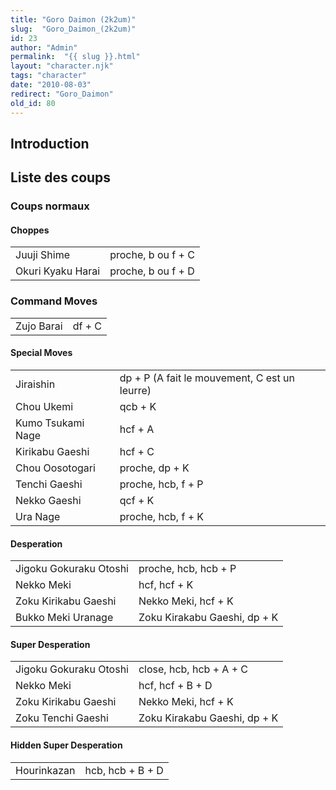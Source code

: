 ```yaml
---
title: "Goro Daimon (2k2um)"
slug:  "Goro_Daimon_(2k2um)"
id: 23
author: "Admin"
permalink:  "{{ slug }}.html"
layout: "character.njk"
tags: "character"
date: "2010-08-03"
redirect: "Goro_Daimon"
old_id: 80
---
```


## Introduction

## Liste des coups

### Coups normaux

#### Choppes

|                   |                    |
|-------------------|--------------------|
| Juuji Shime       | proche, b ou f + C |
| Okuri Kyaku Harai | proche, b ou f + D |

### Command Moves

|            |        |
|------------|--------|
| Zujo Barai | df + C |

#### Special Moves

|                   |                                               |
|-------------------|-----------------------------------------------|
| Jiraishin         | dp + P (A fait le mouvement, C est un leurre) |
| Chou Ukemi        | qcb + K                                       |
| Kumo Tsukami Nage | hcf + A                                       |
| Kirikabu Gaeshi   | hcf + C                                       |
| Chou Oosotogari   | proche, dp + K                                |
| Tenchi Gaeshi     | proche, hcb, f + P                            |
| Nekko Gaeshi      | qcf + K                                       |
| Ura Nage          | proche, hcb, f + K                            |

#### Desperation

|                        |                              |
|------------------------|------------------------------|
| Jigoku Gokuraku Otoshi | proche, hcb, hcb + P         |
| Nekko Meki             | hcf, hcf + K                 |
| Zoku Kirikabu Gaeshi   | Nekko Meki, hcf + K          |
| Bukko Meki Uranage     | Zoku Kirakabu Gaeshi, dp + K |

#### Super Desperation

|                        |                              |
|------------------------|------------------------------|
| Jigoku Gokuraku Otoshi | close, hcb, hcb + A + C      |
| Nekko Meki             | hcf, hcf + B + D             |
| Zoku Kirikabu Gaeshi   | Nekko Meki, hcf + K          |
| Zoku Tenchi Gaeshi     | Zoku Kirakabu Gaeshi, dp + K |

#### Hidden Super Desperation

|             |                  |
|-------------|------------------|
| Hourinkazan | hcb, hcb + B + D |
